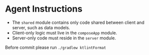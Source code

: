 # Agent Instructions

- The `shared` module contains only code shared between client and server, such as data models.
- Client-only logic must live in the `composeApp` module.
- Server-only code must reside in the `server` module.

Before commit please run `./gradlew ktlintFormat`
